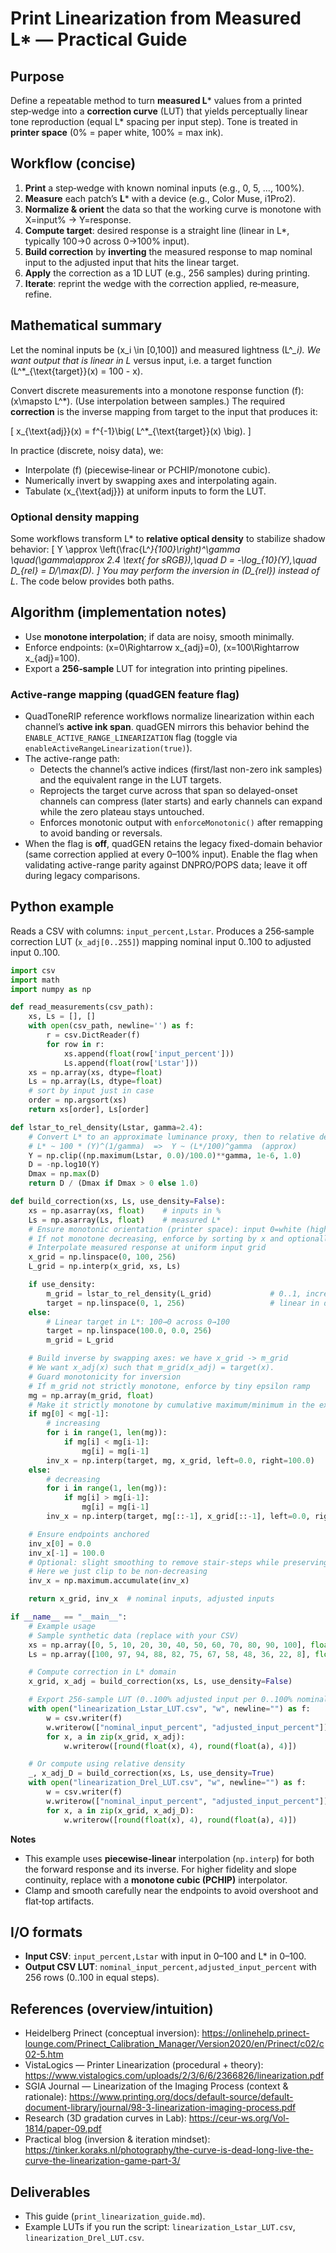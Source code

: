 
# Print Linearization from Measured L* — Practical Guide

## Purpose
Define a repeatable method to turn **measured L*** values from a printed step‑wedge into a **correction curve** (LUT) that yields perceptually linear tone reproduction (equal L* spacing per input step). Tone is treated in **printer space** (0% = paper white, 100% = max ink).

## Workflow (concise)
1. **Print** a step‑wedge with known nominal inputs (e.g., 0, 5, …, 100%).
2. **Measure** each patch’s **L*** with a device (e.g., Color Muse, i1Pro2).
3. **Normalize & orient** the data so that the working curve is monotone with X=input% → Y=response.
4. **Compute target**: desired response is a straight line (linear in L*, typically 100→0 across 0→100% input).
5. **Build correction** by **inverting** the measured response to map nominal input to the adjusted input that hits the linear target.
6. **Apply** the correction as a 1D LUT (e.g., 256 samples) during printing.
7. **Iterate**: reprint the wedge with the correction applied, re‑measure, refine.

## Mathematical summary
Let the nominal inputs be \(x_i \in [0,100]\) and measured lightness \(L^*_i\). We want output that is linear in L* versus input, i.e. a target function \(L^*_{\text{target}}(x) = 100 - x\).

Convert discrete measurements into a monotone response function \(f\): \(x\mapsto L^*\). (Use interpolation between samples.) The required **correction** is the inverse mapping from target to the input that produces it:

\[ x_{\text{adj}}(x) = f^{-1}\big( L^*_{\text{target}}(x) \big). \]

In practice (discrete, noisy data), we:
- Interpolate \(f\) (piecewise‑linear or PCHIP/monotone cubic).
- Numerically invert by swapping axes and interpolating again.
- Tabulate \(x_{\text{adj}}\) at uniform inputs to form the LUT.

### Optional density mapping
Some workflows transform L* to **relative optical density** to stabilize shadow behavior:
\[ Y \approx \left(\frac{L^*}{100}\right)^\gamma \quad(\gamma\approx 2.4 \text{ for sRGB}),\quad D = -\log_{10}(Y),\quad D_{rel} = D/\max(D). \]
You may perform the inversion in \(D_{rel}\) instead of L*. The code below provides both paths.

## Algorithm (implementation notes)
- Use **monotone interpolation**; if data are noisy, smooth minimally.
- Enforce endpoints: \(x=0\Rightarrow x_{adj}=0\), \(x=100\Rightarrow x_{adj}=100\).
- Export a **256‑sample** LUT for integration into printing pipelines.

### Active-range mapping (quadGEN feature flag)
- QuadToneRIP reference workflows normalize linearization within each channel’s **active ink span**. quadGEN mirrors this behavior behind the `ENABLE_ACTIVE_RANGE_LINEARIZATION` flag (toggle via `enableActiveRangeLinearization(true)`).
- The active-range path:
  - Detects the channel’s active indices (first/last non-zero ink samples) and the equivalent range in the LUT targets.
  - Reprojects the target curve across that span so delayed-onset channels can compress (later starts) and early channels can expand while the zero plateau stays untouched.
  - Enforces monotonic output with `enforceMonotonic()` after remapping to avoid banding or reversals.
- When the flag is **off**, quadGEN retains the legacy fixed-domain behavior (same correction applied at every 0–100% input). Enable the flag when validating active-range parity against DNPRO/POPS data; leave it off during legacy comparisons.

## Python example
Reads a CSV with columns: `input_percent,Lstar`. Produces a 256‑sample correction LUT (`x_adj[0..255]`) mapping nominal input 0..100 to adjusted input 0..100.

```python
import csv
import math
import numpy as np

def read_measurements(csv_path):
    xs, Ls = [], []
    with open(csv_path, newline='') as f:
        r = csv.DictReader(f)
        for row in r:
            xs.append(float(row['input_percent']))
            Ls.append(float(row['Lstar']))
    xs = np.array(xs, dtype=float)
    Ls = np.array(Ls, dtype=float)
    # sort by input just in case
    order = np.argsort(xs)
    return xs[order], Ls[order]

def lstar_to_rel_density(Lstar, gamma=2.4):
    # Convert L* to an approximate luminance proxy, then to relative density
    # L* ~ 100 * (Y)^(1/gamma)  =>  Y ~ (L*/100)^gamma  (approx)
    Y = np.clip((np.maximum(Lstar, 0.0)/100.0)**gamma, 1e-6, 1.0)
    D = -np.log10(Y)
    Dmax = np.max(D)
    return D / (Dmax if Dmax > 0 else 1.0)

def build_correction(xs, Ls, use_density=False):
    xs = np.asarray(xs, float)    # inputs in %
    Ls = np.asarray(Ls, float)    # measured L*
    # Ensure monotonic orientation (printer space): input 0=white (high L*), 100=black (low L*)
    # If not monotone decreasing, enforce by sorting by x and optionally smoothing.
    # Interpolate measured response at uniform input grid
    x_grid = np.linspace(0, 100, 256)
    L_grid = np.interp(x_grid, xs, Ls)

    if use_density:
        m_grid = lstar_to_rel_density(L_grid)             # 0..1, increasing with ink
        target = np.linspace(0, 1, 256)                   # linear in density
    else:
        # Linear target in L*: 100→0 across 0→100
        target = np.linspace(100.0, 0.0, 256)
        m_grid = L_grid

    # Build inverse by swapping axes: we have x_grid -> m_grid
    # We want x_adj(x) such that m_grid(x_adj) = target(x).
    # Guard monotonicity for inversion
    # If m_grid not strictly monotone, enforce by tiny epsilon ramp
    mg = np.array(m_grid, float)
    # Make it strictly monotone by cumulative maximum/minimum in the expected direction
    if mg[0] < mg[-1]:
        # increasing
        for i in range(1, len(mg)):
            if mg[i] < mg[i-1]:
                mg[i] = mg[i-1]
        inv_x = np.interp(target, mg, x_grid, left=0.0, right=100.0)
    else:
        # decreasing
        for i in range(1, len(mg)):
            if mg[i] > mg[i-1]:
                mg[i] = mg[i-1]
        inv_x = np.interp(target, mg[::-1], x_grid[::-1], left=0.0, right=100.0)

    # Ensure endpoints anchored
    inv_x[0] = 0.0
    inv_x[-1] = 100.0
    # Optional: slight smoothing to remove stair-steps while preserving monotonicity
    # Here we just clip to be non-decreasing
    inv_x = np.maximum.accumulate(inv_x)

    return x_grid, inv_x  # nominal inputs, adjusted inputs

if __name__ == "__main__":
    # Example usage
    # Sample synthetic data (replace with your CSV)
    xs = np.array([0, 5, 10, 20, 30, 40, 50, 60, 70, 80, 90, 100], float)
    Ls = np.array([100, 97, 94, 88, 82, 75, 67, 58, 48, 36, 22, 8], float)

    # Compute correction in L* domain
    x_grid, x_adj = build_correction(xs, Ls, use_density=False)

    # Export 256-sample LUT (0..100% adjusted input per 0..100% nominal)
    with open("linearization_Lstar_LUT.csv", "w", newline="") as f:
        w = csv.writer(f)
        w.writerow(["nominal_input_percent", "adjusted_input_percent"])
        for x, a in zip(x_grid, x_adj):
            w.writerow([round(float(x), 4), round(float(a), 4)])

    # Or compute using relative density
    _, x_adj_D = build_correction(xs, Ls, use_density=True)
    with open("linearization_Drel_LUT.csv", "w", newline="") as f:
        w = csv.writer(f)
        w.writerow(["nominal_input_percent", "adjusted_input_percent"])
        for x, a in zip(x_grid, x_adj_D):
            w.writerow([round(float(x), 4), round(float(a), 4)])
```

**Notes**
- This example uses **piecewise‑linear** interpolation (`np.interp`) for both the forward response and its inverse. For higher fidelity and slope continuity, replace with a **monotone cubic (PCHIP)** interpolator.
- Clamp and smooth carefully near the endpoints to avoid overshoot and flat‑top artifacts.

## I/O formats
- **Input CSV**: `input_percent,Lstar` with input in 0–100 and L* in 0–100.
- **Output CSV LUT**: `nominal_input_percent,adjusted_input_percent` with 256 rows (0..100 in equal steps).

## References (overview/intuition)
- Heidelberg Prinect (conceptual inversion): https://onlinehelp.prinect-lounge.com/Prinect_Calibration_Manager/Version2020/en/Prinect/c02/c02-5.htm
- VistaLogics — Printer Linearization (procedural + theory): https://www.vistalogics.com/uploads/2/3/6/6/2366826/linearization.pdf
- SGIA Journal — Linearization of the Imaging Process (context & rationale): https://www.printing.org/docs/default-source/default-document-library/journal/98-3-linearization-imaging-process.pdf
- Research (3D gradation curves in Lab): https://ceur-ws.org/Vol-1814/paper-09.pdf
- Practical blog (inversion & iteration mindset): https://tinker.koraks.nl/photography/the-curve-is-dead-long-live-the-curve-the-linearization-game-part-3/

## Deliverables
- This guide (`print_linearization_guide.md`).
- Example LUTs if you run the script: `linearization_Lstar_LUT.csv`, `linearization_Drel_LUT.csv`.
